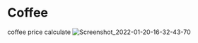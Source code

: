 # Coffee
coffee price calculate
![Screenshot_2022-01-20-16-32-43-70](https://user-images.githubusercontent.com/97639995/150625793-2a17f8e4-01e7-4388-9c39-6728b5767139.jpg)
